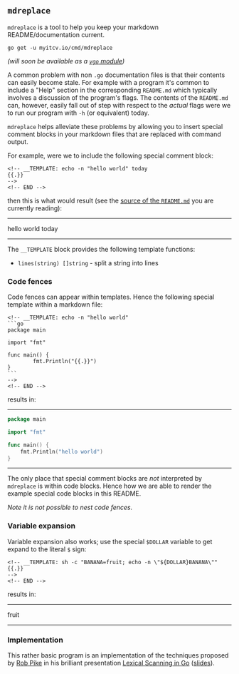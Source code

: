 ## `mdreplace`

`mdreplace` is a tool to help you keep your markdown README/documentation current.

```
go get -u myitcv.io/cmd/mdreplace
```

_(will soon be available as a [`vgo` module](https://github.com/golang/go/issues/24301))_

A common problem with non `.go` documentation files is that their contents can easily become stale. For example with a
program it's common to include a "Help" section in the corresponding `README.md` which typically involves a discussion
of the program's flags. The contents of the `README.md` can, however, easily fall out of step with respect to the
_actual_ flags were we to run our program with `-h` (or equivalent) today.

`mdreplace` helps alleviate these problems by allowing you to insert special comment blocks in your markdown files that
are replaced with command output.

For example, were we to include the following special comment block:

```
<!-- __TEMPLATE: echo -n "hello world" today
{{.}}
-->
<!-- END -->
```

then this is what would result (see the [source of the
`README.md`](https://raw.githubusercontent.com/myitcv/x/master/cmd/mdreplace/README.md) you are currently reading):

---
<!-- __TEMPLATE: echo -n "hello world" today
{{.}}
-->
hello world today
<!-- END -->
---

The `__TEMPLATE` block provides the following template functions:

* `lines(string) []string` - split a string into lines


### Code fences

Code fences can appear within templates. Hence the following special template within a markdown file:

    <!-- __TEMPLATE: echo -n "hello world"
    ```go
    package main

    import "fmt"

    func main() {
            fmt.Println("{{.}}")
    }
    ```
    -->
    <!-- END -->

results in:

---
<!-- __TEMPLATE: echo -n "hello world"
```go
package main

import "fmt"

func main() {
	fmt.Println("{{.}}")
}
```
-->
```go
package main

import "fmt"

func main() {
	fmt.Println("hello world")
}
```
<!-- END -->
---



The only place that special comment blocks are _not_ interpreted by `mdreplace` is within code blocks. Hence how we are
able to render the example special code blocks in this README.

_Note it is not possible to nest code fences._


### Variable expansion

Variable expansion also works; use the special `$DOLLAR` variable to get expand to the literal `$` sign:

```
<!-- __TEMPLATE: sh -c "BANANA=fruit; echo -n \"${DOLLAR}BANANA\""
{{.}}
-->
<!-- END -->
```

results in:

---
<!-- __TEMPLATE: sh -c "BANANA=fruit; echo -n \"${DOLLAR}BANANA\""
{{.}}
-->
fruit
<!-- END -->
---

### Implementation

This rather basic program is an implementation of the techniques proposed by [Rob Pike](https://twitter.com/rob_pike) in
his brilliant presentation [Lexical Scanning in Go](https://youtu.be/HxaD_trXwRE)
([slides](https://talks.golang.org/2011/lex.slide#1)).


